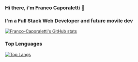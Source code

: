 ### Hi there, i'm Franco Caporaletti 👋

### I'm a Full Stack Web Developer and future movile dev

[![Franco-Caporaletti's GitHub stats](https://github-readme-stats.vercel.app/api?username=Franco-Caporaletti)](https://github.com/anuraghazra/github-readme-stats)

### Top Lenguages

[![Top Langs](https://github-readme-stats.vercel.app/api/top-langs/?username=Franco-Caporaletti)](https://github.com/anuraghazra/github-readme-stats)
<!--
**Franco-Caporaletti/Franco-Caporaletti** is a ✨ _special_ ✨ repository because its `README.md` (this file) appears on your GitHub profile.

Here are some ideas to get you started:

- 🔭 I’m currently working on ...
- 🌱 I’m currently learning ...
- 👯 I’m looking to collaborate on ...
- 🤔 I’m looking for help with ...
- 💬 Ask me about ...
- 📫 How to reach me: ...
- 😄 Pronouns: ...
- ⚡ Fun fact: ...
-->
